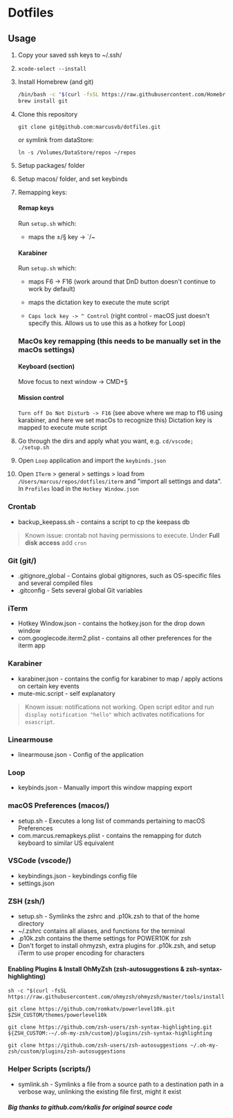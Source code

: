 # Dotfiles

## Usage
1. Copy your saved ssh keys to ~/.ssh/
1. `xcode-select --install`
1. Install Homebrew (and git)
    ```bash
    /bin/bash -c "$(curl -fsSL https://raw.githubusercontent.com/Homebrew/install/HEAD/install.sh)"
    brew install git
    ```

1. Clone this repository
    ```
    git clone git@github.com:marcusvb/dotfiles.git
    ```

    or symlink from dataStore:
    ```
    ln -s /Volumes/DataStore/repos ~/repos
    ```

1. Setup packages/ folder

1. Setup macos/ folder, and set keybinds

1. Remapping keys:
    #### Remap keys
    Run `setup.sh` which:
    * maps the ±/§ key -> `/~

    #### Karabiner
    Run `setup.sh` which:
    * maps F6 -> F16 (work around that DnD button doesn't continue to work by default)
    * maps the dictation key to execute the mute script

    * `Caps lock key -> ^ Control` (right control - macOS just doesn't specify this. Allows us to use this as a hotkey for Loop)

    ### MacOs key remapping (this needs to be manually set in the macOs settings)
    #### Keyboard (section)
    Move focus to next window -> CMD+§

    #### Mission control
    `Turn off Do Not Disturb -> F16` (see above where we map to f16 using karabiner, and here we set macOs to recognize this)
    Dictation key is mapped to execute mute script



1. Go through the dirs and apply what you want, e.g. `cd/vscode; ./setup.sh`

1. Open `Loop` application and import the `keybinds.json`

1. Open `ITerm` > general > settings > load from `/Users/marcus/repos/dotfiles/iterm` and "import all settings and data". In `Profiles` load in the `Hotkey Window.json`


### Crontab
* backup_keepass.sh - contains a script to cp the keepass db

> Known issue: crontab not having permissions to execute. Under __Full disk access__ add `cron`

### Git (git/)
* .gitignore_global - Contains global gitignores, such as OS-specific files and
several compiled files
* .gitconfig - Sets several global Git variables

### iTerm
* Hotkey Window.json - contains the hotkey.json for the drop down window
* com.googlecode.iterm2.plist - contains all other preferences for the iterm app

### Karabiner
* karabiner.json - contains the config for karabiner to map / apply actions on certain key events
* mute-mic.script - self explanatory
> Known issue: notifications not working. Open script editor and run `display notification "hello"` which activates notifications for `osascript`.

### Linearmouse
* linearmouse.json - Config of the application

### Loop
* keybinds.json - Manually import this window mapping export

### macOS Preferences (macos/)
* setup.sh - Executes a long list of commands pertaining to macOS Preferences
* com.marcus.remapkeys.plist - contains the remapping for dutch keyboard to similar US equivalent

### VSCode (vscode/)
* keybindings.json - keybindings config file
* settings.json

### ZSH (zsh/)
* setup.sh - Symlinks the zshrc and .p10k.zsh to that of the home directory
* ~/.zshrc contains all aliases, and functions for the terminal
* .p10k.zsh contains the theme settings for POWER10K for zsh
* Don't forget to install ohmyzsh, extra plugins for .p10k.zsh, and setup iTerm to use proper encoding for characters


#### Enabling Plugins & Install OhMyZsh (zsh-autosuggestions & zsh-syntax-highlighting)
```
sh -c "$(curl -fsSL https://raw.githubusercontent.com/ohmyzsh/ohmyzsh/master/tools/install.sh)"

git clone https://github.com/romkatv/powerlevel10k.git $ZSH_CUSTOM/themes/powerlevel10k

git clone https://github.com/zsh-users/zsh-syntax-highlighting.git ${ZSH_CUSTOM:-~/.oh-my-zsh/custom}/plugins/zsh-syntax-highlighting

git clone https://github.com/zsh-users/zsh-autosuggestions ~/.oh-my-zsh/custom/plugins/zsh-autosuggestions

```

### Helper Scripts (scripts/)
* symlink.sh - Symlinks a file from a source path to a destination path in a
verbose way, unlinking the existing file first, might it exist

##### Big thanks to github.com/rkalis for original source code
